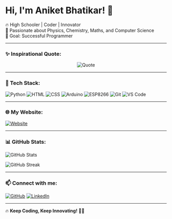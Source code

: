 # Hi, I'm Aniket Bhatikar! 👋  
🔥 High Schooler | Coder | Innovator  
🚀 Passionate about Physics, Chemistry, Maths, and Computer Science  
🎯 Goal: Successful Programmer  

---

### ✨ Inspirational Quote:
<p align="center">
  <img src="https://readme-quote-generator.vercel.app/api?quote=Opportunities%20are%20created%20and%20not%20gifted.&author=Aniket%20Bhatikar&theme=tokyonight" alt="Quote">
</p>

---

### 🚀 Tech Stack:
![Python](https://img.shields.io/badge/Python-3776AB?style=for-the-badge&logo=python&logoColor=white)
![HTML](https://img.shields.io/badge/HTML-E34F26?style=for-the-badge&logo=html5&logoColor=white)
![CSS](https://img.shields.io/badge/CSS-1572B6?style=for-the-badge&logo=css3&logoColor=white)
![Arduino](https://img.shields.io/badge/Arduino-00979D?style=for-the-badge&logo=arduino&logoColor=white)
![ESP8266](https://img.shields.io/badge/ESP8266-000000?style=for-the-badge&logo=esp8266&logoColor=white)
![Git](https://img.shields.io/badge/Git-F05032?style=for-the-badge&logo=git&logoColor=white)
![VS Code](https://img.shields.io/badge/VS%20Code-007ACC?style=for-the-badge&logo=visual-studio-code&logoColor=white)

---

### 🌐 My Website:
[![Website](https://img.shields.io/badge/My%20Website-000?style=for-the-badge&logo=Google-Chrome&logoColor=white)](https://aniketbhatikarcreations.github.io/index.html)

---

### 📊 GitHub Stats:
![GitHub Stats](https://github-readme-stats.vercel.app/api?username=AniketBhatikarCreations&show_icons=true&theme=tokyonight)

![GitHub Streak](https://streak-stats.demolab.com?user=AniketBhatikarCreations&theme=dark&hide_border=true)

---

### 📫 Connect with me:
[![GitHub](https://img.shields.io/badge/GitHub-000?style=for-the-badge&logo=github)](https://github.com/AniketBhatikarCreations)
[![LinkedIn](https://img.shields.io/badge/LinkedIn-0077B5?style=for-the-badge&logo=linkedin)](https://linkedin.com/in/aniketbhatikarcreations)

---

🔥 **Keep Coding, Keep Innovating!** 🚀😎  
